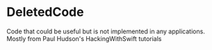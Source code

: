 # DeletedCode
Code that could be useful but is not implemented in any applications. Mostly from Paul Hudson's HackingWithSwift tutorials
